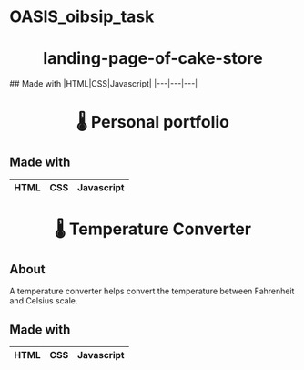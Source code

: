 # OASIS_oibsip_task
<h1 align="center"> landing-page-of-cake-store</h1>
## Made with
|HTML|CSS|Javascript|
|---|---|---|

<h1 align="center">🌡️ Personal portfolio</h1>

## Made with
|HTML|CSS|Javascript|
|---|---|---|

<h1 align="center">🌡️ Temperature Converter </h1>

## About
A temperature converter helps convert the temperature between Fahrenheit and Celsius scale.
## Made with
|HTML|CSS|Javascript|
|---|---|---|
